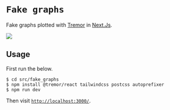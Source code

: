 # `Fake graphs`

Fake graphs plotted with [Tremor](https://tremor.so/) in [Next.Js](https://nextjs.org/).

![](https://media.tenor.com/ICjf6uAqUSEAAAAM/kosuke-kira-btooom.gif)

## Usage

First run the below.

```console
$ cd src/fake_graphs
$ npm install @tremor/react tailwindcss postcss autoprefixer
$ npm run dev
```

Then visit [`http://localhost:3000/`](http://localhost:3000/).
